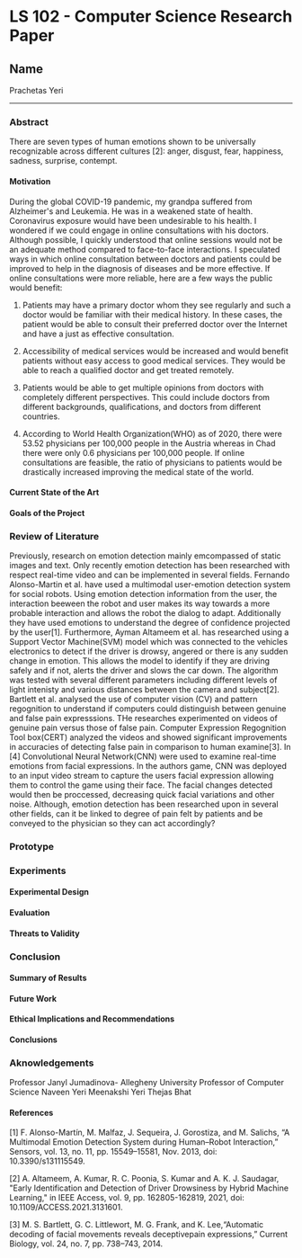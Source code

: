 # LS 102 - Computer Science Research Paper

## Name

Prachetas Yeri

---
### Abstract
There are seven types of human emotions shown to be universally recognizable across
different cultures [2]: anger, disgust, fear, happiness, sadness, surprise, contempt. 


#### Motivation
During the global COVID-19 pandemic, my grandpa suffered from Alzheimer's and Leukemia. He was in a weakened state of health. Coronavirus exposure would have been undesirable to his health. I wondered if we could engage in online consultations with his doctors. Although possible, I quickly understood that online sessions would not be an adequate method compared to face-to-face interactions. I speculated ways in which online consultation between doctors and patients could be improved to help in the diagnosis of diseases and be more effective. If online consultations were more reliable, here are a few ways the public would benefit:

1. Patients may have a primary doctor whom they see regularly and such a doctor would be familiar with their medical history. In these cases, the patient would be able to consult their preferred doctor over the Internet and have a just as effective consultation.

2. Accessibility of medical services would be increased and would benefit patients without easy access to good medical services. They would be able to reach a qualified doctor and get treated remotely.

3. Patients would be able to get multiple opinions from doctors with completely different perspectives. This could include doctors from different backgrounds, qualifications, and doctors from different countries.

4. According to World Health Organization(WHO) as of 2020, there were 53.52 physicians per 100,000 people in the Austria whereas in Chad there were only 0.6 physicians per 100,000 people. If online consultations are feasible, the ratio of physicians to patients would be drastically increased improving the medical state of the world.
#### Current State of the Art


#### Goals of the Project



### Review of Literature

  Previously, research on emotion detection mainly emcompassed of static images and text. Only recently emotion detection has been researched with respect real-time video and can be implemented in several fields. Fernando Alonso-Martin et al. have used a multimodal user-emotion detection system for social robots. Using emotion detection information from the user, the interaction beeween the robot and user makes its way towards a more probable interaction and allows the robot the dialog to adapt. Additionally they have used emotions to understand the degree of confidence projected by the user[1]. 
  Furthermore, Ayman Altameem et al. has researched using a Support Vector Machine(SVM) model which was connected to the vehicles electronics to detect if the driver is drowsy, angered or there is any sudden change in emotion. This allows the model to identify if they are driving safely and if not, alerts the driver and slows the car down. The algorithm was tested with several different parameters including different levels of light intenisty and various distances between the camera and subject[2]. 
  Bartlett et al. analysed the use of computer vision (CV) and pattern regognition to understand if computers could distinguish between genuine and false pain expresssions. THe researches experimented on videos of genuine pain versus those of false pain. Computer Expression Regognition Tool box(CERT) analyzed the videos and showed significant improvements in accuracies of detecting false pain in comparison to human examine[3].
  In [4] Convolutional Neural Network(CNN) were used to examine real-time emotions from facial expressions. In the authors game, CNN was deployed to an input video stream to capture the users facial expression allowing them to control the game using their face. The facial changes detected would then be proccessed, decreasing quick facial variations and other noise.
  Although, emotion detection has been researched upon in several other fields, can it be linked to degree of pain felt by patients and be conveyed to the physician so they can act accordingly?

### Prototype

### Experiments

#### Experimental Design



#### Evaluation



#### Threats to Validity


### Conclusion


#### Summary of Results



#### Future Work



#### Ethical Implications and Recommendations



#### Conclusions



### Aknowledgements
Professor Janyl Jumadinova- Allegheny University Professor of Computer Science
Naveen Yeri
Meenakshi Yeri
Thejas Bhat

#### References
[1] F. Alonso-Martín, M. Malfaz, J. Sequeira, J. Gorostiza, and M. Salichs, “A Multimodal Emotion Detection System during Human–Robot Interaction,” Sensors, vol. 13, no. 11, pp. 15549–15581, Nov. 2013, doi: 10.3390/s131115549.

[2] A. Altameem, A. Kumar, R. C. Poonia, S. Kumar and A. K. J. Saudagar, "Early Identification and Detection of Driver Drowsiness by Hybrid Machine Learning," in IEEE Access, vol. 9, pp. 162805-162819, 2021, doi: 10.1109/ACCESS.2021.3131601.

[3] M. S. Bartlett, G. C. Littlewort, M. G. Frank, and K. Lee,“Automatic decoding of facial movements reveals deceptivepain expressions,” Current Biology, vol. 24, no. 7, pp. 738–743, 2014.
